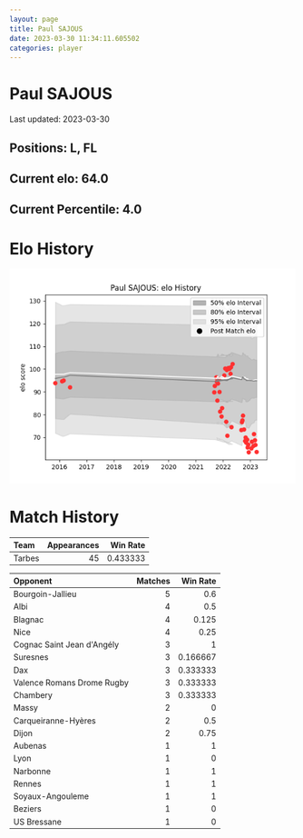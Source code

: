 ```yaml
---  
layout: page  
title: Paul SAJOUS  
date: 2023-03-30 11:34:11.605502  
categories: player  
---
```

# Paul SAJOUS


Last updated: 2023-03-30
## Positions: L, FL

## Current elo: 64.0

## Current Percentile: 4.0

# Elo History


![elo history](history_PaulSAJOUS.png)
# Match History


| Team   |   Appearances |   Win Rate |
|:-------|--------------:|-----------:|
| Tarbes |            45 |   0.433333 |

| Opponent                   |   Matches |   Win Rate |
|:---------------------------|----------:|-----------:|
| Bourgoin-Jallieu           |         5 |   0.6      |
| Albi                       |         4 |   0.5      |
| Blagnac                    |         4 |   0.125    |
| Nice                       |         4 |   0.25     |
| Cognac Saint Jean d'Angély |         3 |   1        |
| Suresnes                   |         3 |   0.166667 |
| Dax                        |         3 |   0.333333 |
| Valence Romans Drome Rugby |         3 |   0.333333 |
| Chambery                   |         3 |   0.333333 |
| Massy                      |         2 |   0        |
| Carqueiranne-Hyères        |         2 |   0.5      |
| Dijon                      |         2 |   0.75     |
| Aubenas                    |         1 |   1        |
| Lyon                       |         1 |   0        |
| Narbonne                   |         1 |   1        |
| Rennes                     |         1 |   1        |
| Soyaux-Angouleme           |         1 |   1        |
| Beziers                    |         1 |   0        |
| US Bressane                |         1 |   0        |